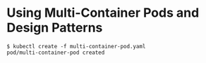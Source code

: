 # Using Multi-Container Pods and Design Patterns 

```shell
$ kubectl create -f multi-container-pod.yaml 
pod/multi-container-pod created


```